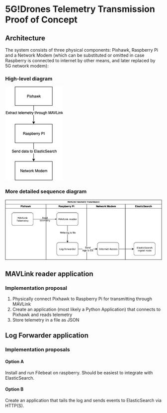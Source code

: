 # 5G!Drones Telemetry Transmission Proof of Concept

## Architecture

The system consists of three physical components: Pixhawk, Raspberry Pi and a Network Modem 
(which can be substituted or omitted in case Raspberry is connected to internet by other means,
and later replaced by 5G network modem):

### High-level diagram

![High-level overview of the architecture](docs/5g-poc-high-level-diagram.png)

### More detailed sequence diagram

![MAVLink Telemetry Transmission Diagram](docs/5g-poc-sequence-diagram.png)

## MAVLink reader application

### Implementation proposal

1. Physically connect Pixhawk to Raspberry Pi for transmitting through MAVLink  
2. Create an application (most likely a Python Application) that connects to Pixhawk and reads telemetry
3. Store telemetry in a file as JSON

## Log Forwarder application

### Implementation proposals

#### Option A

Install and run Filebeat on raspberry. Should be easiest to integrate with ElasticSearch.

#### Option B

Create an application that tails the log and sends events to ElasticSearch via HTTP(S). 

